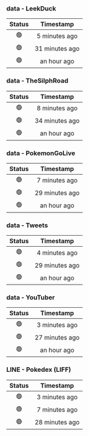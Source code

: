 ### data - LeekDuck
| Status | Timestamp |
|:------:|:---------:|
| 🟢 | 5 minutes ago |
| 🟢 | 31 minutes ago |
| 🟢 | an hour ago |

### data - TheSilphRoad
| Status | Timestamp |
|:------:|:---------:|
| 🟢 | 8 minutes ago |
| 🟢 | 34 minutes ago |
| 🟢 | an hour ago |

### data - PokemonGoLive
| Status | Timestamp |
|:------:|:---------:|
| 🟢 | 7 minutes ago |
| 🟢 | 29 minutes ago |
| 🟢 | an hour ago |

### data - Tweets
| Status | Timestamp |
|:------:|:---------:|
| 🟢 | 4 minutes ago |
| 🟢 | 29 minutes ago |
| 🟢 | an hour ago |

### data - YouTuber
| Status | Timestamp |
|:------:|:---------:|
| 🟢 | 3 minutes ago |
| 🟢 | 27 minutes ago |
| 🟢 | an hour ago |

### LINE - Pokedex (LIFF)
| Status | Timestamp |
|:------:|:---------:|
| 🟢 | 3 minutes ago |
| 🟢 | 7 minutes ago |
| 🟢 | 28 minutes ago |

